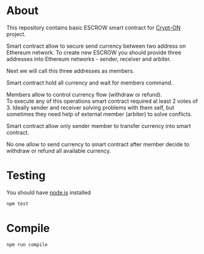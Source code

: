 # About
This repository contains basic ESCROW smart contract for [Crypt-ON](https://crypt-on.io/) project.

Smart contract allow to secure send currency between two address on Ethereum network. 
To create new ESCROW you should provide three addresses into  Ethereum networks - sender, receiver and arbiter.

Next we will call this three addresses as members.

Smart contract hold all currency and wait for members command. 

Members allow to control currency flow (withdraw or refund).  
To execute any of this operations smart contract required al least 2 votes of 3.
Ideally sender and receiver solving problems with them self, but sometimes they need help of external member (arbiter) to solve conflicts.

Smart contract allow only sender member to transfer currency into smart contract.

No one allow to send currency to smart contract after member decide to withdraw or refund all available currency. 


# Testing
You should have [node.js](https://nodejs.org/en/) installed
```bash
npm test
```

# Compile
```bash
npm run compile
```

